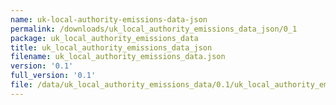 ```yaml
---
name: uk-local-authority-emissions-data-json
permalink: /downloads/uk_local_authority_emissions_data_json/0_1
package: uk_local_authority_emissions_data
title: uk_local_authority_emissions_data_json
filename: uk_local_authority_emissions_data.json
version: '0.1'
full_version: '0.1'
file: /data/uk_local_authority_emissions_data/0.1/uk_local_authority_emissions_data.json
---
```

